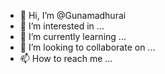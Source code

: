 - 👋 Hi, I’m @Gunamadhurai
- 👀 I’m interested in ...
- 🌱 I’m currently learning ...
- 💞️ I’m looking to collaborate on ...
- 📫 How to reach me ...

<!---
Gunamadhurai/Gunamadhurai is a ✨ special ✨ repository because its `README.md` (this file) appears on your GitHub profile.
You can click the Preview link to take a look at your changes.
--->
